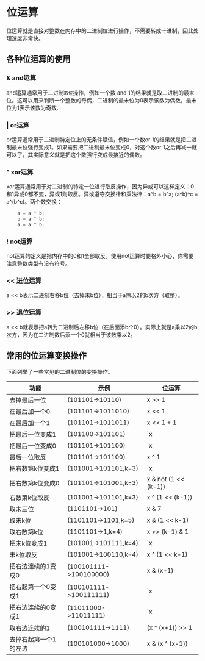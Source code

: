 # 位运算

位运算就是直接对整数在内存中的二进制位进行操作，不需要转成十进制，因此处理速度非常快。

## 各种位运算的使用

### & and运算
and运算通常用于二进制`取位`操作，例如一个数 and 1的结果就是取二进制的最末位。这可以用来判断一个整数的奇偶，二进制的最末位为0表示该数为偶数，最末位为1表示该数为奇数.

### | or运算
or运算通常用于二进制特定位上的无条件赋值，例如一个数or 1的结果就是把二进制最末位强行变成1。如果需要把二进制最末位变成0，对这个数or 1之后再减一就可以了，其实际意义就是把这个数强行变成最接近的偶数。

### ^ xor运算
xor运算通常用于对二进制的特定一位进行取反操作，因为异或可以这样定义：0和1异或0都不变，异或1则取反。异或遵守交换律和乘法律：a^b = b^a; (a^b)^c = a^(b^c)。两个数交换：
```go
    a = a ^ b;
    b = a ^ b;
    a = a ^ b;
```
### ! not运算
not运算的定义是把内存中的0和1全部取反。使用not运算时要格外小心，你需要注意整数类型有没有符号。

### << 进位运算
a << b表示二进制右移b位（去掉末b位），相当于a除以2的b次方（取整）。

### >> 退位运算
 a << b就表示把a转为二进制后左移b位（在后面添b个0）。实际上就是a乘以2的b次方，因为在二进制数后添一个0就相当于该数乘以2。

## 常用的位运算变换操作
 下面列举了一些常见的二进制位的变换操作。

  | 功能                  | 示例                   | 位运算                  |
  | --------------------- | ---------------------- | ----------------------- |
  | 去掉最后一位          | (101101->10110)        | x >> 1                  |
  | 在最后加一个0         | (101101->1011010)      | x << 1                  |
  | 在最后加一个1         | (101101->1011011)      | x << 1 + 1              |
  | 把最后一位变成1       | (101100->101101)       | `x | 1`                |
  | 把最后一位变成0       | (101101->101100)       | `x | 1 - 1`              |
  | 最后一位取反          | (101101->101100)       | x ^ 1                 |
  | 把右数第k位变成1      | (101001->101101,k=3)   | `x | (1 << (k-1))`      |
  | 把右数第k位变成0      | (101101->101001,k=3)   | x & not (1 << (k-1)) |
  | 右数第k位取反         | (101001->101101,k=3)   | x ^ (1 << (k-1))     |
  | 取末三位              | (1101101->101)         | x & 7                 |
  | 取末k位               | (1101101->1101,k=5)    | x & (1 << k-1)       |
  | 取右数第k位           | (1101101->1,k=4)       | x >> (k-1) & 1       |
  | 把末k位变成1          | (101001->101111,k=4)   | `x | (1 << k-1)`        |
  | 末k位取反             | (101001->100110,k=4)   | x ^ (1 << k-1)       |
  | 把右边连续的1变成0    | (100101111->100100000) | x & (x+1)             |
  | 把右起第一个0变成1    | (100101111->100111111) | `x | (x+1) `             |
  | 把右边连续的0变成1    | (11011000->11011111)   | `x | (x-1)  `            |
  | 取右边连续的1         | (100101111->1111)      | (x ^ (x+1)) >> 1     |
  | 去掉右起第一个1的左边 | (100101000->1000)      | x & (x ^ (x-1))     |